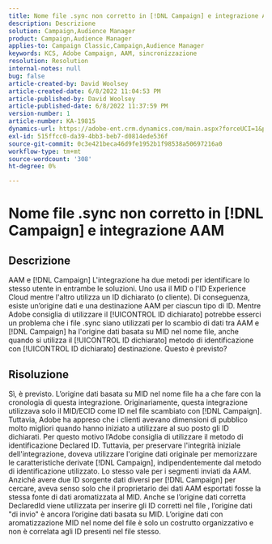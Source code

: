 ```yaml
---
title: Nome file .sync non corretto in [!DNL Campaign] e integrazione AAM
description: Descrizione
solution: Campaign,Audience Manager
product: Campaign,Audience Manager
applies-to: Campaign Classic,Campaign,Audience Manager
keywords: KCS, Adobe Campaign, AAM, sincronizzazione
resolution: Resolution
internal-notes: null
bug: false
article-created-by: David Woolsey
article-created-date: 6/8/2022 11:04:53 PM
article-published-by: David Woolsey
article-published-date: 6/8/2022 11:37:59 PM
version-number: 1
article-number: KA-19815
dynamics-url: https://adobe-ent.crm.dynamics.com/main.aspx?forceUCI=1&pagetype=entityrecord&etn=knowledgearticle&id=7dd5f164-7fe7-ec11-bb3c-000d3a3b1f18
exl-id: 515ffcc0-da39-4bb3-beb7-d0814ede536f
source-git-commit: 0c3e421beca46d9fe1952b1f98538a50697216a0
workflow-type: tm+mt
source-wordcount: '308'
ht-degree: 0%

---
```


# Nome file .sync non corretto in [!DNL Campaign] e integrazione AAM

## Descrizione


AAM e [!DNL Campaign] L&#39;integrazione ha due metodi per identificare lo stesso utente in entrambe le soluzioni. Uno usa il MID o l&#39;ID Experience Cloud mentre l&#39;altro utilizza un ID dichiarato (o cliente). Di conseguenza, esiste un’origine dati e una destinazione AAM per ciascun tipo di ID. Mentre Adobe consiglia di utilizzare il [!UICONTROL ID dichiarato] potrebbe esserci un problema che i file .sync siano utilizzati per lo scambio di dati tra AAM e [!DNL Campaign] ha l&#39;origine dati basata su MID nel nome file, anche quando si utilizza il [!UICONTROL ID dichiarato] metodo di identificazione con [!UICONTROL ID dichiarato] destinazione. Questo è previsto?


## Risoluzione


Sì, è previsto. L’origine dati basata su MID nel nome file ha a che fare con la cronologia di questa integrazione. Originariamente, questa integrazione utilizzava solo il MID/ECID come ID nel file scambiato con [!DNL Campaign]. Tuttavia, Adobe ha appreso che i clienti avevano dimensioni di pubblico molto migliori quando hanno iniziato a utilizzare al suo posto gli ID dichiarati. Per questo motivo l’Adobe consiglia di utilizzare il metodo di identificazione Declared ID. Tuttavia, per preservare l&#39;integrità iniziale dell&#39;integrazione, doveva utilizzare l&#39;origine dati originale per memorizzare le caratteristiche derivate [!DNL Campaign], indipendentemente dal metodo di identificazione utilizzato. Lo stesso vale per i segmenti inviati da AAM. Anziché avere due ID sorgente dati diversi per [!DNL Campaign] per cercare, aveva senso solo che il proprietario dei dati AAM esportati fosse la stessa fonte di dati aromatizzata al MID. Anche se l’origine dati corretta DeclaredId viene utilizzata per inserire gli ID corretti nel file , l’origine dati &quot;di invio&quot; è ancora l’origine dati basata su MID. L’origine dati con aromatizzazione MID nel nome del file è solo un costrutto organizzativo e non è correlata agli ID presenti nel file stesso.
